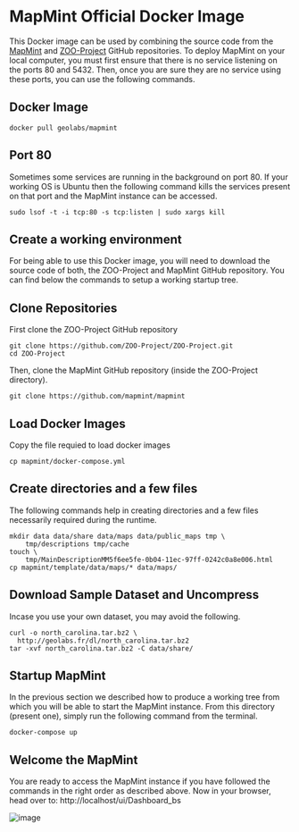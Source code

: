 # MapMint Official Docker Image


This Docker image can be used by combining the source code from the [MapMint](https://github.com/mapmint/mapmint) and [ZOO-Project](https://github.com/ZOO-Project/ZOO-Project) GitHub repositories.
To deploy MapMint on your local computer, you must first ensure that there is no service listening on the ports 80 and 5432. Then, once you are sure they are no service using these ports, you can use the following commands.

## Docker Image
```
docker pull geolabs/mapmint
```

## Port 80
Sometimes some services are running in the background on port 80. If your working OS is Ubuntu then the following command kills the services present on that port and the MapMint instance can be accessed.
``` 
sudo lsof -t -i tcp:80 -s tcp:listen | sudo xargs kill
```

## Create a working environment
For being able to use this Docker image, you will need to download the source code of both, the ZOO-Project and MapMint GitHub repository. You can find below the commands to setup a working startup tree.

## Clone Repositories
First clone the ZOO-Project GitHub repository
``` 
git clone https://github.com/ZOO-Project/ZOO-Project.git
cd ZOO-Project
```

Then, clone the MapMint GitHub repository (inside the ZOO-Project directory).
```
git clone https://github.com/mapmint/mapmint
```

## Load Docker Images
Copy the file requied to load docker images
```
cp mapmint/docker-compose.yml
```

## Create directories and a few files
The following commands help in creating directories and a few files necessarily required during the runtime.
```
mkdir data data/share data/maps data/public_maps tmp \
    tmp/descriptions tmp/cache
touch \
    tmp/MainDescriptionMM5f6ee5fe-0b04-11ec-97ff-0242c0a8e006.html
cp mapmint/template/data/maps/* data/maps/
```

## Download Sample Dataset and Uncompress
Incase you use your own dataset, you may avoid the following.
```
curl -o north_carolina.tar.bz2 \
  http://geolabs.fr/dl/north_carolina.tar.bz2
tar -xvf north_carolina.tar.bz2 -C data/share/
```

## Startup MapMint
In the previous section we described how to produce a working tree from which you will be able to start the MapMint instance. From this directory (present one), simply run the following command from the terminal.
```
docker-compose up
```

## Welcome the MapMint
You are ready to access the MapMint instance if you have followed the commands in the right order as described above. Now in your browser, head over to: http://localhost/ui/Dashboard_bs

![image](https://user-images.githubusercontent.com/59761275/132222079-444633f7-6d74-4343-b1d9-8df8107fb6db.png)
















